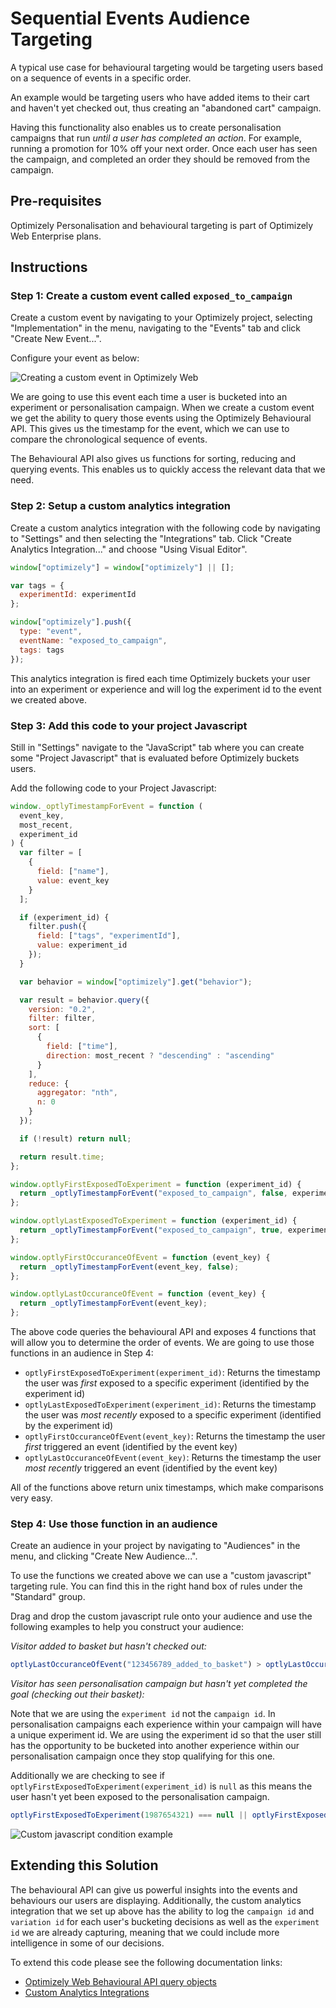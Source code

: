 # Sequential Events Audience Targeting

A typical use case for behavioural targeting would be targeting users based on a
sequence of events in a specific order.

An example would be targeting users who have added items to their cart and
haven't yet checked out, thus creating an "abandoned cart" campaign.

Having this functionality also enables us to create personalisation campaigns
that run _until a user has completed an action_. For example, running a
promotion for 10% off your next order. Once each user has seen the campaign, and
completed an order they should be removed from the campaign.

## Pre-requisites

Optimizely Personalisation and behavioural targeting is part of Optimizely Web
Enterprise plans.

## Instructions

### Step 1: Create a custom event called `exposed_to_campaign`

Create a custom event by navigating to your Optimizely project, selecting
"Implementation" in the menu, navigating to the "Events" tab and click "Create
New Event...".

Configure your event as below:

![Creating a custom event in Optimizely
Web](https://raw.githubusercontent.com/optimizely/labs/master/labs/sequential-events-targeting/custom-event.png)

We are going to use this event each time a user is bucketed into an experiment
or personalisation campaign. When we create a custom event we get the ability to
query those events using the Optimizely Behavioural API. This gives us the
timestamp for the event, which we can use to compare the chronological sequence
of events.

The Behavioural API also gives us functions for sorting, reducing and querying
events. This enables us to quickly access the relevant data that we need.

### Step 2: Setup a custom analytics integration

Create a custom analytics integration with the following code by navigating to
"Settings" and then selecting the "Integrations" tab. Click "Create Analytics
Integration..." and choose "Using Visual Editor".

```javascript
window["optimizely"] = window["optimizely"] || [];

var tags = {
  experimentId: experimentId
};

window["optimizely"].push({
  type: "event",
  eventName: "exposed_to_campaign",
  tags: tags
});
```

This analytics integration is fired each time Optimizely buckets your user into
an experiment or experience and will log the experiment id to the event we
created above.

### Step 3: Add this code to your project Javascript

Still in "Settings" navigate to the "JavaScript" tab where you can create some
"Project Javascript" that is evaluated before Optimizely buckets users.

Add the following code to your Project Javascript:

```javascript
window._optlyTimestampForEvent = function (
  event_key,
  most_recent,
  experiment_id
) {
  var filter = [
    {
      field: ["name"],
      value: event_key
    }
  ];

  if (experiment_id) {
    filter.push({
      field: ["tags", "experimentId"],
      value: experiment_id
    });
  }

  var behavior = window["optimizely"].get("behavior");

  var result = behavior.query({
    version: "0.2",
    filter: filter,
    sort: [
      {
        field: ["time"],
        direction: most_recent ? "descending" : "ascending"
      }
    ],
    reduce: {
      aggregator: "nth",
      n: 0
    }
  });

  if (!result) return null;

  return result.time;
};

window.optlyFirstExposedToExperiment = function (experiment_id) {
  return _optlyTimestampForEvent("exposed_to_campaign", false, experiment_id);
};

window.optlyLastExposedToExperiment = function (experiment_id) {
  return _optlyTimestampForEvent("exposed_to_campaign", true, experiment_id);
};

window.optlyFirstOccuranceOfEvent = function (event_key) {
  return _optlyTimestampForEvent(event_key, false);
};

window.optlyLastOccuranceOfEvent = function (event_key) {
  return _optlyTimestampForEvent(event_key);
};
```

The above code queries the behavioural API and exposes 4 functions that will
allow you to determine the order of events. We are going to use those functions
in an audience in Step 4:

- `optlyFirstExposedToExperiment(experiment_id)`: Returns the timestamp the user
  was _first_ exposed to a specific experiment (identified by the experiment id)
- `optlyLastExposedToExperiment(experiment_id)`: Returns the timestamp the user
  was _most recently_ exposed to a specific experiment (identified by the
  experiment id)
- `optlyFirstOccuranceOfEvent(event_key)`: Returns the timestamp the user
  _first_ triggered an event (identified by the event key)
- `optlyLastOccuranceOfEvent(event_key)`: Returns the timestamp the user _most
  recently_ triggered an event (identified by the event key)

All of the functions above return unix timestamps, which make comparisons very
easy.

### Step 4: Use those function in an audience

Create an audience in your project by navigating to "Audiences" in the menu, and
clicking "Create New Audience...".

To use the functions we created above we can use a "custom javascript" targeting
rule. You can find this in the right hand box of rules under the "Standard"
group.

Drag and drop the custom javascript rule onto your audience and use the
following examples to help you construct your audience:

*Visitor added to basket but hasn't checked out:*

```javascript
optlyLastOccuranceOfEvent("123456789_added_to_basket") > optlyLastOccuranceOfEvent("123456789_checked_out");
```

*Visitor has seen personalisation campaign but hasn't yet completed the goal
(checking out their basket):*

Note that we are using the `experiment id` not the `campaign id`. In
personalisation campaigns each experience within your campaign will have a
unique experiment id. We are using the experiment id so that the user still has
the opportunity to be bucketed into another experience within our
personalisation campaign once they stop qualifying for this one.

Additionally we are checking to see if
`optlyFirstExposedToExperiment(experiment_id)` is `null` as this means the user
hasn't yet been exposed to the personalisation campaign.

```javascript
optlyFirstExposedToExperiment(1987654321) === null || optlyFirstExposedToExperiment(1987654321) > optlyLastOccuranceOfEvent("123456789_checked_out");
```

![Custom javascript condition example](https://raw.githubusercontent.com/optimizely/labs/master/labs/sequential-events-targeting/custom-javascript.png)

## Extending this Solution

The behavioural API can give us powerful insights into the events and behaviours
our users are displaying. Additionally, the custom analytics integration that we
set up above has the ability to log the `campaign id` and `variation id` for
each user's bucketing decisions as well as the `experiment id` we are already
capturing, meaning that we could include more intelligence in some of our
decisions.

To extend this code please see the following documentation links:

- [Optimizely Web Behavioural API query
  objects](https://docs.developers.optimizely.com/web/docs/query-objects)
- [Custom Analytics
  Integrations](https://help.optimizely.com/Integrate_Other_Platforms/Custom_analytics_integrations_in_Optimizely_X)
